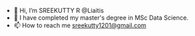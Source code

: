 - 👋 Hi, I’m SREEKUTTY R @Liaitis
- 🌱 I have completed my master's degree in MSc Data Science.
- 📫 How to reach me sreekutty1201@gmail.com

<!---
Liaitis/Liaitis is a ✨ special ✨ repository because its `README.md` (this file) appears on your GitHub profile.
You can click the Preview link to take a look at your changes.
--->
